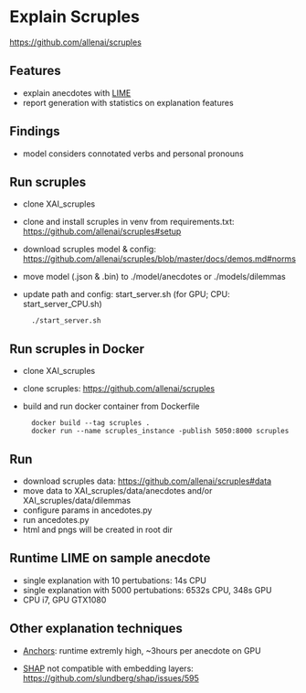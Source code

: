 # Explain Scruples

https://github.com/allenai/scruples

## Features

- explain anecdotes with [LIME](https://github.com/marcotcr/lime)
- report generation with statistics on explanation features


## Findings

- model considers connotated verbs and personal pronouns

## Run scruples

- clone XAI_scruples 
- clone and install scruples in venv from requirements.txt:             https://github.com/allenai/scruples#setup
- download scruples model & config:                                     https://github.com/allenai/scruples/blob/master/docs/demos.md#norms
- move model (.json & .bin) to ./model/anecdotes or ./models/dilemmas

- update path and config: start_server.sh (for GPU; CPU: start_server_CPU.sh)

        ./start_server.sh


## Run scruples in Docker

- clone XAI_scruples
- clone scruples:       https://github.com/allenai/scruples
- build and run docker container from Dockerfile

        docker build --tag scruples .
        docker run --name scruples_instance -publish 5050:8000 scruples

## Run 

- download scruples data:                                               https://github.com/allenai/scruples#data
- move data to XAI_scruples/data/anecdotes and/or XAI_scruples/data/dilemmas
- configure params in ancedotes.py 
- run ancedotes.py
- html and pngs will be created in root dir


## Runtime LIME on sample anecdote
- single explanation with 10 pertubations:              14s CPU
- single explanation with 5000 pertubations: 6532s CPU, 348s GPU
- CPU i7, GPU GTX1080


## Other explanation techniques
- [Anchors](https://github.com/marcotcr/anchor):      runtime extremly high, ~3hours per anecdote on GPU                       


- [SHAP](https://github.com/slundberg/shap)   not compatible with embedding layers:         https://github.com/slundberg/shap/issues/595




